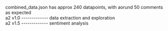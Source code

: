 combined_data.json has approx 240 datapoints, with aorund 50 comments as expected       
a2 v1.0   -------------   data extraction and exploration    
a2 v1.5   -------------   sentiment analysis
